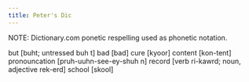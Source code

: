 ```yaml
---
title: Peter's Dic
---
```


NOTE: Dictionary.com ponetic respelling used as phonetic notation. 

but [buht; untressed buh t]
bad [bad]
cure [kyoor]
content [kon-tent]
pronouncation [pruh-uuhn-see-ey-shuh n]
record [verb ri-kawrd; noun, adjective rek-erd]
school [skool]
